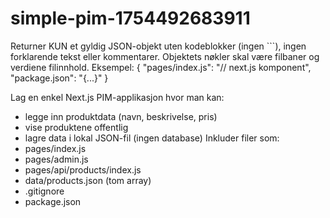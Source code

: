 # simple-pim-1754492683911


Returner KUN et gyldig JSON-objekt uten kodeblokker (ingen ```), ingen forklarende tekst eller kommentarer. Objektets nøkler skal være filbaner og verdiene filinnhold.
Eksempel:
{
  "pages/index.js": "// next.js komponent",
  "package.json": "{...}"
}

Lag en enkel Next.js PIM-applikasjon hvor man kan:
- legge inn produktdata (navn, beskrivelse, pris)
- vise produktene offentlig
- lagre data i lokal JSON-fil (ingen database)
Inkluder filer som:
- pages/index.js
- pages/admin.js
- pages/api/products/index.js
- data/products.json (tom array)
- .gitignore
- package.json
